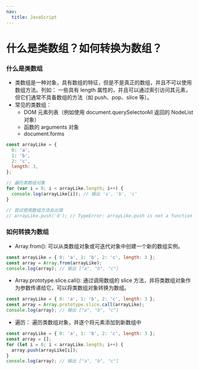 ```yaml
---
nav:
  title: JavaScript
---
```


# 什么是类数组？如何转换为数组？

### 什么是类数组

- 类数组是一种对象，具有数组的特征，但是不是真正的数组，并且不可以使用数组方法。列如： 一些具有 length 属性的，并且可以通过索引访问其元素，但它们通常不具备数组的方法（如 push、pop、slice 等）。
- 常见的类数组：
  - DOM 元素列表（例如使用 document.querySelectorAll 返回的 NodeList 对象）
  - 函数的 arguments 对象
  - document.forms

```javascript
const arrayLike = {
  0: 'a',
  1: 'b',
  2: 'c',
  length: 3,
};

// 遍历类数组对象
for (var i = 0; i < arrayLike.length; i++) {
  console.log(arrayLike[i]); // 输出 'a', 'b', 'c'
}

// 尝试使用数组方法会出错
// arrayLike.push('d'); // TypeError: arrayLike.push is not a function
```

### 如何转换为数组

- Array.from(): 可以从类数组对象或可迭代对象中创建一个新的数组实例。

```javascript
const arrayLike = { 0: 'a', 1: 'b', 2: 'c', length: 3 };
const array = Array.from(arrayLike);
console.log(array); // 输出 ["a", "b", "c"]
```

- Array.prototype.slice.call(): 通过调用数组的 slice 方法，并将类数组对象作为参数传递给它，可以将类数组对象转换为数组。

```javascript
const arrayLike = { 0: 'a', 1: 'b', 2: 'c', length: 3 };
const array = Array.prototype.slice.call(arrayLike);
console.log(array); // 输出 ["a", "b", "c"]
```

- 遍历： 遍历类数组对象，并逐个将元素添加到新数组中

```javascript
const arrayLike = { 0: 'a', 1: 'b', 2: 'c', length: 3 };
const array = [];
for (let i = 0; i < arrayLike.length; i++) {
  array.push(arrayLike[i]);
}
console.log(array); // 输出 ["a", "b", "c"]
```
